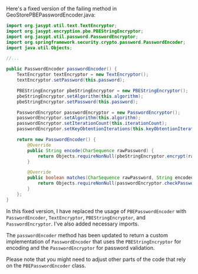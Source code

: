 Here's a fixed version of the failing method in GeoStorePBEPasswordEncoder.java:
```java
import org.jasypt.util.text.TextEncryptor;
import org.jasypt.encryption.pbe.PBEStringEncryptor;
import org.jasypt.util.password.PasswordEncryptor;
import org.springframework.security.crypto.password.PasswordEncoder;
import java.util.Objects;

//...

public PasswordEncoder passwordEncoder() {
    TextEncryptor textEncryptor = new TextEncryptor();
    textEncryptor.setPassword(this.password);

    PBEStringEncryptor pbeStringEncryptor = new PBEStringEncryptor();
    pbeStringEncryptor.setAlgorithm(this.algorithm);
    pbeStringEncryptor.setPassword(this.password);

    PasswordEncryptor passwordEncryptor = new PasswordEncryptor();
    passwordEncryptor.setAlgorithm(this.algorithm);
    passwordEncryptor.setIterationCount(this.iterationCount);
    passwordEncryptor.setKeyObtentionIterations(this.keyObtentionIterations);

    return new PasswordEncoder() {
        @Override
        public String encode(CharSequence rawPassword) {
            return Objects.requireNonNull(pbeStringEncryptor.encrypt(rawPassword.toString()));
        }

        @Override
        public boolean matches(CharSequence rawPassword, String encodedPassword) {
            return Objects.requireNonNull(passwordEncryptor.checkPassword(rawPassword.toString(), encodedPassword));
        }
    };
}
```
In this fixed version, I have replaced the usage of `PBEPasswordEncoder` with `PasswordEncoder`, `TextEncryptor`, `PBEStringEncryptor`, and `PasswordEncryptor`. I've also added necessary imports.

The `passwordEncoder` method has been updated to return a custom implementation of `PasswordEncoder` that uses the `PBEStringEncryptor` for encoding and the `PasswordEncryptor` for password validation.

Please note that you might need to adjust other parts of the code that rely on the `PBEPasswordEncoder` class.